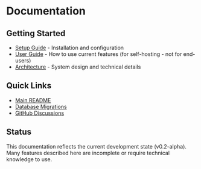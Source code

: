 # Documentation

## Getting Started

- [Setup Guide](setup.md) - Installation and configuration
- [User Guide](user-guide.md) - How to use current features (for self-hosting - not for end-users)
- [Architecture](architecture.md) - System design and technical details

## Quick Links

- [Main README](../README.md)
- [Database Migrations](../migrations/)
- [GitHub Discussions](https://github.com/recogdavid/ai-cycling-coach/discussions)

## Status

This documentation reflects the current development state (v0.2-alpha). Many features described here are incomplete or require technical knowledge to use.
